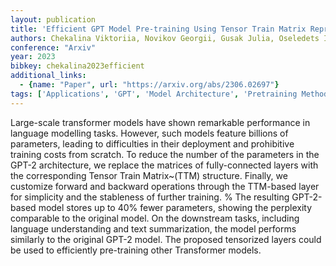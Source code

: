 ```yaml
---
layout: publication
title: 'Efficient GPT Model Pre-training Using Tensor Train Matrix Representation'
authors: Chekalina Viktoriia, Novikov Georgii, Gusak Julia, Oseledets Ivan, Panchenko Alexander
conference: "Arxiv"
year: 2023
bibkey: chekalina2023efficient
additional_links:
  - {name: "Paper", url: "https://arxiv.org/abs/2306.02697"}
tags: ['Applications', 'GPT', 'Model Architecture', 'Pretraining Methods', 'Reinforcement Learning', 'Training Techniques', 'Transformer']
---
```

Large-scale transformer models have shown remarkable performance in language
modelling tasks. However, such models feature billions of parameters, leading
to difficulties in their deployment and prohibitive training costs from
scratch. To reduce the number of the parameters in the GPT-2 architecture, we
replace the matrices of fully-connected layers with the corresponding Tensor
Train Matrix~(TTM) structure. Finally, we customize forward and backward
operations through the TTM-based layer for simplicity and the stableness of
further training. % The resulting GPT-2-based model stores up to 40% fewer
parameters, showing the perplexity comparable to the original model. On the
downstream tasks, including language understanding and text summarization, the
model performs similarly to the original GPT-2 model. The proposed tensorized
layers could be used to efficiently pre-training other Transformer models.
